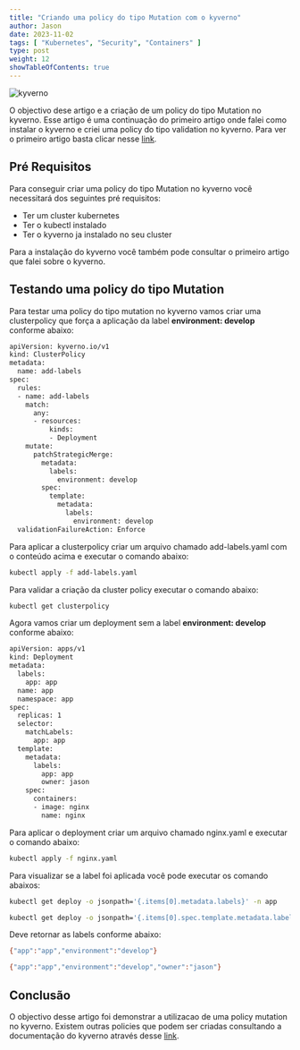```yaml
---
title: "Criando uma policy do tipo Mutation com o kyverno"
author: Jason
date: 2023-11-02
tags: [ "Kubernetes", "Security", "Containers" ]
type: post
weight: 12
showTableOfContents: true
---
```


![kyverno](/images/kyverno.jpg)

O objectivo dese artigo e a criação de um policy do tipo Mutation no
kyverno. Esse artigo é uma continuação do primeiro artigo onde falei
como instalar o kyverno e criei uma policy do tipo validation no
kyverno. Para ver o primeiro artigo basta clicar nesse
[link](/posts/2023/2023-10-29-conhecendo-um-pouco-sobre-o-kyverno/).

## Pré Requisitos 

Para conseguir criar uma policy do tipo Mutation no kyverno você
necessitará dos seguintes pré requisitos:

-   Ter um cluster kubernetes
-   Ter o kubectl instalado
-   Ter o kyverno ja instalado no seu cluster

Para a instalação do kyverno você também pode consultar o primeiro
artigo que falei sobre o kyverno.

## Testando uma policy do tipo Mutation 

Para testar uma policy do tipo mutation no kyverno vamos criar uma
clusterpolicy que força a aplicação da label **environment: develop**
conforme abaixo:

``` bash
apiVersion: kyverno.io/v1
kind: ClusterPolicy
metadata:
  name: add-labels
spec:
  rules:
  - name: add-labels
    match:
      any:
      - resources:
          kinds:
          - Deployment
    mutate:
      patchStrategicMerge:
        metadata:
          labels:
            environment: develop
        spec:
          template:
            metadata:
              labels:
                environment: develop
  validationFailureAction: Enforce
```

Para aplicar a clusterpolicy criar um arquivo chamado add-labels.yaml
com o conteúdo acima e executar o comando abaixo:

``` bash
kubectl apply -f add-labels.yaml
```

Para validar a criação da cluster policy executar o comando abaixo:

``` bash
kubectl get clusterpolicy
```

Agora vamos criar um deployment sem a label **environment: develop**
conforme abaixo:

``` bash
apiVersion: apps/v1
kind: Deployment
metadata:
  labels:
    app: app
  name: app
  namespace: app
spec:
  replicas: 1
  selector:
    matchLabels:
      app: app
  template:
    metadata:
      labels:
        app: app
        owner: jason
    spec:
      containers:
      - image: nginx
        name: nginx
```

Para aplicar o deployment criar um arquivo chamado nginx.yaml e executar
o comando abaixo:

``` bash
kubectl apply -f nginx.yaml
```

Para visualizar se a label foi aplicada você pode executar os comando
abaixos:

``` bash
kubectl get deploy -o jsonpath='{.items[0].metadata.labels}' -n app

kubectl get deploy -o jsonpath='{.items[0].spec.template.metadata.labels}' -n app
```

Deve retornar as labels conforme abaixo:

``` bash
{"app":"app","environment":"develop"}

{"app":"app","environment":"develop","owner":"jason"}
```

## Conclusão 

O objectivo desse artigo foi demonstrar a utilizacao de uma policy
mutation no kyverno. Existem outras policies que podem ser criadas
consultando a documentação do kyverno através desse
[link](https://kyverno.io/policies/).
